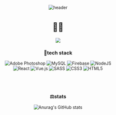 
<div align="center">
  
![header](https://capsule-render.vercel.app/api?type=Cylinder&color=timeGradient&height=150&section=header&text=YUNJUNG💻&fontSize=30&desc=lena_heo😺&descAlignY=70)  
  
# 🙋‍♀️  
  <a href="https://open.kakao.com/o/sfUsZ18c" target="_blank"><img src="https://img.shields.io/badge/kakaoTalk-fff133?style=flat-square&logo=WeChat&logoColor=black"/></a>
  
### 🚀tech stack



![Adobe Photoshop](https://img.shields.io/badge/adobe%20photoshop-%2331A8FF.svg?style=for-the-badge&logo=adobe%20photoshop&logoColor=white)
![MySQL](https://img.shields.io/badge/mysql-%2300f.svg?style=for-the-badge&logo=mysql&logoColor=white)
![Firebase](https://img.shields.io/badge/firebase-%23039BE5.svg?style=for-the-badge&logo=firebase)
![NodeJS](https://img.shields.io/badge/node.js-6DA55F?style=for-the-badge&logo=node.js&logoColor=white)
</br>
![React](https://img.shields.io/badge/react-%2320232a.svg?style=for-the-badge&logo=react&logoColor=%2361DAFB)
![Vue.js](https://img.shields.io/badge/vuejs-%2335495e.svg?style=for-the-badge&logo=vuedotjs&logoColor=%234FC08D) 
![SASS](https://img.shields.io/badge/SASS-hotpink.svg?style=for-the-badge&logo=SASS&logoColor=white)
![CSS3](https://img.shields.io/badge/css3-%231572B6.svg?style=for-the-badge&logo=css3&logoColor=white)
![HTML5](https://img.shields.io/badge/html5-%23E34F26.svg?style=for-the-badge&logo=html5&logoColor=white)  
</br>
</br>
</br>
### ⚖️stats
![Anurag's GitHub stats](https://github-readme-stats.vercel.app/api?username=yunjungheo&show_icons=true&theme=buefy)
</div>
